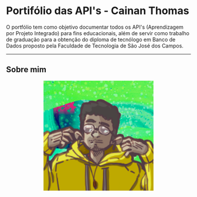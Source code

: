 # Portifólio das API's - Cainan Thomas

<p>O portfólio tem como objetivo documentar todos os API's (Aprendizagem por Projeto Integrado) para fins educacionais, além de servir como trabalho de graduação para a obtenção do diploma de tecnólogo em Banco de Dados proposto pela Faculdade de Tecnologia de São José dos Campos.</p>
<hr></hr>

## Sobre mim
<p align="center"><img src= "Imagens/caina.png" width="300" height="300"></p>

